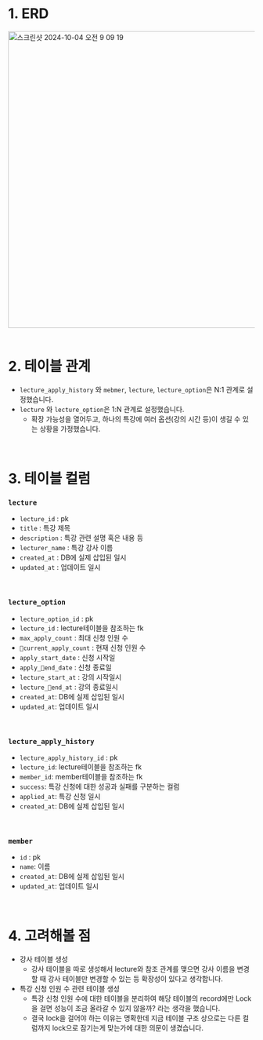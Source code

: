 # 1. ERD
<img width="605" alt="스크린샷 2024-10-04 오전 9 09 19" src="https://github.com/user-attachments/assets/72fcea67-0a14-485a-9c4f-51b1c511d077">
<br/>
<br/>

# 2. 테이블 관계
- `lecture_apply_history` 와 `mebmer`, `lecture`, `lecture_option`은 N:1 관계로 설정했습니다.
- `lecture` 와 `lecture_option`은 1:N 관계로 설정했습니다.
  - 확장 가능성을 열어두고, 하나의 특강에 여러 옵션(강의 시간 등)이 생길 수 있는 상황을 가정했습니다.
<br/>

# 3. 테이블 컬럼
### `lecture`
- `lecture_id` : pk
- `title` : 특강 제목
- `description` : 특강 관련 설명 혹은 내용 등
- `lecturer_name` : 특강 강사 이름
- `created_at` : DB에 실제 삽입된 일시
- `updated_at` : 업데이트 일시
<br/>

### `lecture_option`
- `lecture_option_id` : pk
- `lecture_id` : lecture테이블을 참조하는 fk
- `max_apply_count` : 최대 신청 인원 수
- `current_apply_count` : 현재 신청 인원 수
- `apply_start_date` : 신청 시작일
- `apply_end_date` : 신청 종료일
- `lecture_start_at` : 강의 시작일시
- `lecture_end_at` : 강의 종료일시
- `created_at`: DB에 실제 삽입된 일시
- `updated_at`: 업데이트 일시
<br/>

### `lecture_apply_history`
- `lecture_apply_history_id` : pk
- `lecture_id`: lecture테이블을 참조하는 fk
- `member_id`: member테이블을 참조하는 fk
- `success`: 특강 신청에 대한 성공과 실패를 구분하는 컬럼
- `applied_at`: 특강 신청 일시
- `created_at`: DB에 실제 삽입된 일시
<br/>

### `member`
- `id` : pk
- `name`: 이름
- `created_at`: DB에 실제 삽입된 일시
- `updated_at`: 업데이트 일시
<br/>

# 4. 고려해볼 점
- 강사 테이블 생성
  - 강사 테이블을 따로 생성해서 lecture와 참조 관계를 맺으면 강사 이름을 변경할 때 강사 테이블만 변경할 수 있는 등 확장성이 있다고 생각합니다.
- 특강 신청 인원 수 관련 테이블 생성
  - 특강 신청 인원 수에 대한 테이블을 분리하여 해당 테이블의 record에만 Lock을 걸면 성능이 조금 올라갈 수 있지 않을까? 라는 생각을 했습니다.
  - 결국 lock을 걸어야 하는 이유는 명확한데 지금 테이블 구조 상으로는 다른 컬럼까지 lock으로 잠기는게 맞는가에 대한 의문이 생겼습니다.   

